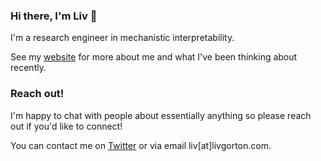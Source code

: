 ### Hi there, I'm Liv 👋

I'm a research engineer in mechanistic interpretability. 

See my [website](https://livgorton.com) for more about me and what I've been thinking about recently.

### Reach out!

I'm happy to chat with people about essentially anything so please reach out if you'd like to connect!

You can contact me on [Twitter](https://twitter.com/livgorton) or via email liv[at]livgorton.com.

